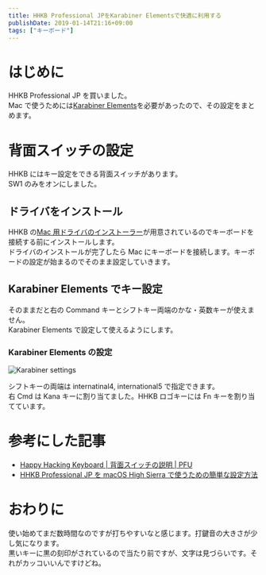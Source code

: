 ```yaml
---
title: HHKB Professional JPをKarabiner Elementsで快適に利用する
publishDate: 2019-01-14T21:16+09:00
tags: ["キーボード"]
---
```


# はじめに

HHKB Professional JP を買いました。  
Mac で使うためには[Karabiner Elements](https://pqrs.org/osx/karabiner/)を必要があったので、その設定をまとめます。

# 背面スイッチの設定

HHKB にはキー設定をできる背面スイッチがあります。  
SW1 のみをオンにしました。

## ドライバをインストール

HHKB の[Mac 用ドライバのインストーラー](https://www.pfu.fujitsu.com/hhkeyboard/macdownload.html)が用意されているのでキーボードを接続する前にインストールします。  
ドライバのインストールが完了したら Mac にキーボードを接続します。キーボードの設定が始まるのでそのまま設定していきます。

## Karabiner Elements でキー設定

そのままだと右の Command キーとシフトキー両端のかな・英数キーが使えません。  
Karabiner Elements で設定して使えるようにします。

### Karabiner Elements の設定

![Karabiner settings](//images.ctfassets.net/sa46287w9bii/3NnTOBIWhWE193NpdmBrWn/dd2d01b4c030fb9cd3135fe78f79d421/karabiner-settings.png)

シフトキーの両端は internatinal4, international5 で指定できます。  
右 Cmd は Kana キーに割り当てました。HHKB ロゴキーには Fn キーを割り当てています。

# 参考にした記事

- [Happy Hacking Keyboard | 背面スイッチの説明 | PFU](https://www.pfu.fujitsu.com/hhkeyboard/leaflet/hhkb_backview.html)
- [HHKB Professional JP を macOS High Sierra で使うための簡単な設定方法](https://qiita.com/shibukk/items/ad24c48a83bb43efe56a)

# おわりに

使い始めてまだ数時間なのですが打ちやすいなと感じます。打鍵音の大きさが少し気になります。  
黒いキーに黒の刻印がされているので当たり前ですが、文字は見づらいです。それがカッコいいんですけどね。
